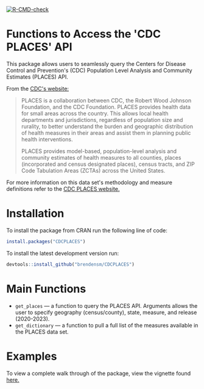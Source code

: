 <!-- badges: start -->
  [![R-CMD-check](https://github.com/brendensm/CDCPLACES/actions/workflows/R-CMD-check.yaml/badge.svg)](https://github.com/brendensm/CDCPLACES/actions/workflows/R-CMD-check.yaml)
  <!-- badges: end -->

# Functions to Access the 'CDC PLACES' API

This package allows users to seamlessly query the Centers for Disease Control and Prevention's (CDC) Population Level Analysis and Community Estimates (PLACES) API.

From the [CDC's website:](https://www.cdc.gov/places/index.html) 
>PLACES is a collaboration between CDC, the Robert Wood Johnson Foundation, and the CDC Foundation. PLACES provides health data for small areas across the country. This allows local health departments and jurisdictions, regardless of population size and rurality, to better understand the burden and geographic distribution of health measures in their areas and assist them in planning public health interventions.
>
>PLACES provides model-based, population-level analysis and community estimates of health measures to all counties, places (incorporated and census designated places), census tracts, and ZIP Code Tabulation Areas (ZCTAs) across the United States.

For more information on this data set's methodology and measure definitions refer to the [CDC PLACES website.](https://www.cdc.gov/places/about/index.html) 

# Installation

To install the package from CRAN run the following line of code:

``` r
install.packages("CDCPLACES")
```

To install the latest development version run:

``` r
devtools::install_github("brendensm/CDCPLACES")
```

# Main Functions

-   `get_places` &mdash; a function to query the PLACES API. Arguments allows the user to specify geography (census/county), state, measure, and release (2020-2023).
-   `get_dictionary` &mdash; a function to pull a full list of the measures available in the PLACES data set.

# Examples

To view a complete walk through of the package, view the vignette found [here.](https://brendenmsmith.com/posts/introducing%20the%20places%20package/)
